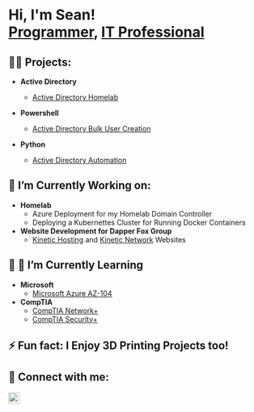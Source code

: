 <h1>Hi, I'm Sean! <br/><a href="https://github.com/SeanTheFolder">Programmer</a>, <a href="https://www.linkedin.com/in/sean-welding/">IT Professional</a>

<h2>👨‍💻 Projects: </h2>

- <b>Active Directory</b>
  - [Active Directory Homelab](https://github.com/SeanTheFolder/AD_Homelab)

- <b>Powershell</b>
  - [Active Directory Bulk User Creation](https://github.com/SeanTheFolder/AD_PS)

- <b>Python</b>
  - [Active Directory Automation](https://github.com/SeanTheFolder/AD_PythonAutomation)

<h2>🔭 I’m Currently Working on: </h2>
  
- <b>Homelab</b>
  - Azure Deployment for my Homelab Domain Controller
  - Deploying a Kubernettes Cluster for Running Docker Containers
- <b>Website Development for Dapper Fox Group</b>
  - [Kinetic Hosting](https://kinetichosting.net) and [Kinetic Network](https://kineticnetwork.net) Websites
  
<h2>🔭 🌱 I’m Currently Learning </h2>

- <b>Microsoft</b>
  - [Microsoft Azure AZ-104](https://learn.microsoft.com/en-us/training/paths/az-104-administrator-prerequisites/)
- <b>CompTIA</b>
  - [CompTIA Network+](https://www.comptia.org/training/by-certification/network)
  - [CompTIA Security+](https://www.comptia.org/training/by-certification/security)
  
<h2>⚡ Fun fact: I Enjoy 3D Printing Projects too! </h2>

<h2> 🤳 Connect with me: </h2>

[<img align="left" alt="SeanWelding | LinkedIn" width="22px" src="https://cdn.jsdelivr.net/npm/simple-icons@v3/icons/linkedin.svg" />][linkedin]

[linkedin]: https://linkedin.com/in/sean-welding



<!--
- 
- 👯 I’m looking to collaborate on ...
- 🤔 I’m looking for help with ...
- 💬 Ask me about ...
- 📫 How to reach me: ...
-->
